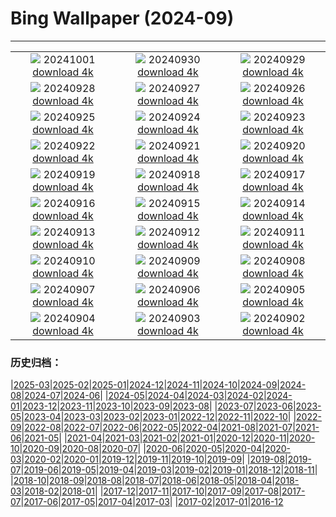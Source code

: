 # Bing Wallpaper (2024-09)
**************
| | | |
|:-:|:-:|:-:|
| ![](https://www.bing.com/th?id=OHR.WalrusNorway_ROW7949861182_1920x1080.jpg) 20241001 [download 4k](https://www.bing.com/th?id=OHR.WalrusNorway_ROW7949861182_UHD.jpg) | ![](https://www.bing.com/th?id=OHR.ConnecticutBridge_ROW8232454989_1920x1080.jpg) 20240930 [download 4k](https://www.bing.com/th?id=OHR.ConnecticutBridge_ROW8232454989_UHD.jpg) | ![](https://www.bing.com/th?id=OHR.FloridaSeashore_ROW7569075310_1920x1080.jpg) 20240929 [download 4k](https://www.bing.com/th?id=OHR.FloridaSeashore_ROW7569075310_UHD.jpg) |
| ![](https://www.bing.com/th?id=OHR.VeniceAerial_ROW7352144146_1920x1080.jpg) 20240928 [download 4k](https://www.bing.com/th?id=OHR.VeniceAerial_ROW7352144146_UHD.jpg) | ![](https://www.bing.com/th?id=OHR.LittleToucanet_ROW7160252018_1920x1080.jpg) 20240927 [download 4k](https://www.bing.com/th?id=OHR.LittleToucanet_ROW7160252018_UHD.jpg) | ![](https://www.bing.com/th?id=OHR.GiantSequoias_ROW6962026915_1920x1080.jpg) 20240926 [download 4k](https://www.bing.com/th?id=OHR.GiantSequoias_ROW6962026915_UHD.jpg) |
| ![](https://www.bing.com/th?id=OHR.SkaftafellWaterfall_ROW6753428234_1920x1080.jpg) 20240925 [download 4k](https://www.bing.com/th?id=OHR.SkaftafellWaterfall_ROW6753428234_UHD.jpg) | ![](https://www.bing.com/th?id=OHR.IcebergOtter_ROW6436603276_1920x1080.jpg) 20240924 [download 4k](https://www.bing.com/th?id=OHR.IcebergOtter_ROW6436603276_UHD.jpg) | ![](https://www.bing.com/th?id=OHR.AutumnCumbria_ROW4250501115_1920x1080.jpg) 20240923 [download 4k](https://www.bing.com/th?id=OHR.AutumnCumbria_ROW4250501115_UHD.jpg) |
| ![](https://www.bing.com/th?id=OHR.MunichBeerfest_ROW5521501764_1920x1080.jpg) 20240922 [download 4k](https://www.bing.com/th?id=OHR.MunichBeerfest_ROW5521501764_UHD.jpg) | ![](https://www.bing.com/th?id=OHR.OcracokeLight_ROW2373875700_1920x1080.jpg) 20240921 [download 4k](https://www.bing.com/th?id=OHR.OcracokeLight_ROW2373875700_UHD.jpg) | ![](https://www.bing.com/th?id=OHR.ElbowRiver_ROW2359666399_1920x1080.jpg) 20240920 [download 4k](https://www.bing.com/th?id=OHR.ElbowRiver_ROW2359666399_UHD.jpg) |
| ![](https://www.bing.com/th?id=OHR.GujoHachiman_ROW5500166549_1920x1080.jpg) 20240919 [download 4k](https://www.bing.com/th?id=OHR.GujoHachiman_ROW5500166549_UHD.jpg) | ![](https://www.bing.com/th?id=OHR.KeralaSummer_ROW5096349608_1920x1080.jpg) 20240918 [download 4k](https://www.bing.com/th?id=OHR.KeralaSummer_ROW5096349608_UHD.jpg) | ![](https://www.bing.com/th?id=OHR.SunriseWallabies_ROW4908014597_1920x1080.jpg) 20240917 [download 4k](https://www.bing.com/th?id=OHR.SunriseWallabies_ROW4908014597_UHD.jpg) |
| ![](https://www.bing.com/th?id=OHR.LagoComoItaly_ROW4645357239_1920x1080.jpg) 20240916 [download 4k](https://www.bing.com/th?id=OHR.LagoComoItaly_ROW4645357239_UHD.jpg) | ![](https://www.bing.com/th?id=OHR.RapaNuiSunrise_ROW4550232557_1920x1080.jpg) 20240915 [download 4k](https://www.bing.com/th?id=OHR.RapaNuiSunrise_ROW4550232557_UHD.jpg) | ![](https://www.bing.com/th?id=OHR.PointReyes_ROW4397514430_1920x1080.jpg) 20240914 [download 4k](https://www.bing.com/th?id=OHR.PointReyes_ROW4397514430_UHD.jpg) |
| ![](https://www.bing.com/th?id=OHR.DolphinReunion_ROW4153666724_1920x1080.jpg) 20240913 [download 4k](https://www.bing.com/th?id=OHR.DolphinReunion_ROW4153666724_UHD.jpg) | ![](https://www.bing.com/th?id=OHR.EltzCastle_ROW3763961320_1920x1080.jpg) 20240912 [download 4k](https://www.bing.com/th?id=OHR.EltzCastle_ROW3763961320_UHD.jpg) | ![](https://www.bing.com/th?id=OHR.BridgeLisbon_ROW2312230320_1920x1080.jpg) 20240911 [download 4k](https://www.bing.com/th?id=OHR.BridgeLisbon_ROW2312230320_UHD.jpg) |
| ![](https://www.bing.com/th?id=OHR.IguazuRainbow_ROW3139457985_1920x1080.jpg) 20240910 [download 4k](https://www.bing.com/th?id=OHR.IguazuRainbow_ROW3139457985_UHD.jpg) | ![](https://www.bing.com/th?id=OHR.Canigou_ROW3533660009_1920x1080.jpg) 20240909 [download 4k](https://www.bing.com/th?id=OHR.Canigou_ROW3533660009_UHD.jpg) | ![](https://www.bing.com/th?id=OHR.SantaCruzHummer_ROW3345595068_1920x1080.jpg) 20240908 [download 4k](https://www.bing.com/th?id=OHR.SantaCruzHummer_ROW3345595068_UHD.jpg) |
| ![](https://www.bing.com/th?id=OHR.GlenariffPark_ROW1563275135_1920x1080.jpg) 20240907 [download 4k](https://www.bing.com/th?id=OHR.GlenariffPark_ROW1563275135_UHD.jpg) | ![](https://www.bing.com/th?id=OHR.TIFF2024_ROW8059887300_1920x1080.jpg) 20240906 [download 4k](https://www.bing.com/th?id=OHR.TIFF2024_ROW8059887300_UHD.jpg) | ![](https://www.bing.com/th?id=OHR.DuskyOwls_ROW7167692240_1920x1080.jpg) 20240905 [download 4k](https://www.bing.com/th?id=OHR.DuskyOwls_ROW7167692240_UHD.jpg) |
| ![](https://www.bing.com/th?id=OHR.AlpineLakes_ROW0304346797_1920x1080.jpg) 20240904 [download 4k](https://www.bing.com/th?id=OHR.AlpineLakes_ROW0304346797_UHD.jpg) | ![](https://www.bing.com/th?id=OHR.BuracodasAraras_ROW6781407231_1920x1080.jpg) 20240903 [download 4k](https://www.bing.com/th?id=OHR.BuracodasAraras_ROW6781407231_UHD.jpg) | ![](https://www.bing.com/th?id=OHR.ThamesLondon_ROW6580939487_1920x1080.jpg) 20240902 [download 4k](https://www.bing.com/th?id=OHR.ThamesLondon_ROW6580939487_UHD.jpg) |

### 历史归档：

|[2025-03](/../2025-03/2025-03.md)|[2025-02](/../2025-02/2025-02.md)|[2025-01](/../2025-01/2025-01.md)|[2024-12](/../2024-12/2024-12.md)|[2024-11](/../2024-11/2024-11.md)|[2024-10](/../2024-10/2024-10.md)|[2024-09](/2024-09.md)|[2024-08](/../2024-08/2024-08.md)|[2024-07](/../2024-07/2024-07.md)|[2024-06](/../2024-06/2024-06.md)|
|[2024-05](/../2024-05/2024-05.md)|[2024-04](/../2024-04/2024-04.md)|[2024-03](/../2024-03/2024-03.md)|[2024-02](/../2024-02/2024-02.md)|[2024-01](/../2024-01/2024-01.md)|[2023-12](/../2023-12/2023-12.md)|[2023-11](/../2023-11/2023-11.md)|[2023-10](/../2023-10/2023-10.md)|[2023-09](/../2023-09/2023-09.md)|[2023-08](/../2023-08/2023-08.md)|
|[2023-07](/../2023-07/2023-07.md)|[2023-06](/../2023-06/2023-06.md)|[2023-05](/../2023-05/2023-05.md)|[2023-04](/../2023-04/2023-04.md)|[2023-03](/../2023-03/2023-03.md)|[2023-02](/../2023-02/2023-02.md)|[2023-01](/../2023-01/2023-01.md)|[2022-12](/../2022-12/2022-12.md)|[2022-11](/../2022-11/2022-11.md)|[2022-10](/../2022-10/2022-10.md)|
|[2022-09](/../2022-09/2022-09.md)|[2022-08](/../2022-08/2022-08.md)|[2022-07](/../2022-07/2022-07.md)|[2022-06](/../2022-06/2022-06.md)|[2022-05](/../2022-05/2022-05.md)|[2022-04](/../2022-04/2022-04.md)|[2021-08](/../2021-08/2021-08.md)|[2021-07](/../2021-07/2021-07.md)|[2021-06](/../2021-06/2021-06.md)|[2021-05](/../2021-05/2021-05.md)|
|[2021-04](/../2021-04/2021-04.md)|[2021-03](/../2021-03/2021-03.md)|[2021-02](/../2021-02/2021-02.md)|[2021-01](/../2021-01/2021-01.md)|[2020-12](/../2020-12/2020-12.md)|[2020-11](/../2020-11/2020-11.md)|[2020-10](/../2020-10/2020-10.md)|[2020-09](/../2020-09/2020-09.md)|[2020-08](/../2020-08/2020-08.md)|[2020-07](/../2020-07/2020-07.md)|
|[2020-06](/../2020-06/2020-06.md)|[2020-05](/../2020-05/2020-05.md)|[2020-04](/../2020-04/2020-04.md)|[2020-03](/../2020-03/2020-03.md)|[2020-02](/../2020-02/2020-02.md)|[2020-01](/../2020-01/2020-01.md)|[2019-12](/../2019-12/2019-12.md)|[2019-11](/../2019-11/2019-11.md)|[2019-10](/../2019-10/2019-10.md)|[2019-09](/../2019-09/2019-09.md)|
|[2019-08](/../2019-08/2019-08.md)|[2019-07](/../2019-07/2019-07.md)|[2019-06](/../2019-06/2019-06.md)|[2019-05](/../2019-05/2019-05.md)|[2019-04](/../2019-04/2019-04.md)|[2019-03](/../2019-03/2019-03.md)|[2019-02](/../2019-02/2019-02.md)|[2019-01](/../2019-01/2019-01.md)|[2018-12](/../2018-12/2018-12.md)|[2018-11](/../2018-11/2018-11.md)|
|[2018-10](/../2018-10/2018-10.md)|[2018-09](/../2018-09/2018-09.md)|[2018-08](/../2018-08/2018-08.md)|[2018-07](/../2018-07/2018-07.md)|[2018-06](/../2018-06/2018-06.md)|[2018-05](/../2018-05/2018-05.md)|[2018-04](/../2018-04/2018-04.md)|[2018-03](/../2018-03/2018-03.md)|[2018-02](/../2018-02/2018-02.md)|[2018-01](/../2018-01/2018-01.md)|
|[2017-12](/../2017-12/2017-12.md)|[2017-11](/../2017-11/2017-11.md)|[2017-10](/../2017-10/2017-10.md)|[2017-09](/../2017-09/2017-09.md)|[2017-08](/../2017-08/2017-08.md)|[2017-07](/../2017-07/2017-07.md)|[2017-06](/../2017-06/2017-06.md)|[2017-05](/../2017-05/2017-05.md)|[2017-04](/../2017-04/2017-04.md)|[2017-03](/../2017-03/2017-03.md)|
|[2017-02](/../2017-02/2017-02.md)|[2017-01](/../2017-01/2017-01.md)|[2016-12](/../2016-12/2016-12.md)